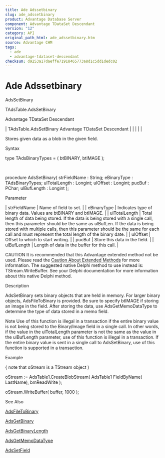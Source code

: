 ```yaml
---
title: Ade Adssetbinary
slug: ade_adssetbinary
product: Advantage Database Server
component: Advantage TDataSet Descendant
version: "12"
category: API
original_path_html: ade_adssetbinary.htm
source: Advantage CHM
tags:
  - ade
  - advantage-tdataset-descendant
checksum: d9253a17daeffe71918465773a8d1c5dd1dedc02
---
```


# Ade Adssetbinary

AdsSetBinary

TAdsTable.AdsSetBinary

Advantage TDataSet Descendant

| TAdsTable.AdsSetBinary  Advantage TDataSet Descendant |  |  |  |  |

Stores given data as a blob in the given field.

Syntax

type TAdsBinaryTypes = ( btBINARY, btIMAGE );

 

procedure AdsSetBinary( strFieldName : String; eBinaryType : TAdsBinaryTypes; ulTotalLength : Longint; ulOffset : Longint; pucBuf : PChar; ulBufLength : Longint );

Parameter

| strFieldName | Name of field to set. |
| eBinaryType | Indicates type of binary data. Values are btBINARY and btIMAGE. |
| ulTotalLength | Total length of data being stored. If the data is being stored with a single call, then this parameter should be the same as ulBufLen. If the data is being stored with multiple calls, then this parameter should be the same for each call and must represent the total length of the binary date. |
| ulOffset | Offset to which to start writing. |
| pucBuf | Store this data in the field. |
| ulBufLength | Length of data in the buffer for this call. |

CAUTION It is recommended that this Advantage extended method not be used. Please read the [Caution About Extended Methods](ade_caution_about_extended_methods.md) for more information. The suggested native Delphi method to use instead is: TStream.WriteBuffer. See your Delphi documentation for more information about this native Delphi method.

Description

AdsSetBinary sets binary objects that are held in memory. For larger binary objects, AdsFileToBinary is provided. Be sure to specify btIMAGE if storing an image in the field. After storing the data, use AdsGetMemoDataType to determine the type of data stored in a memo field.

Note Use of this function is illegal in a transaction if the entire binary value is not being stored to the Binary/Image field in a single call. In other words, if the value in the ulTotalLength parameter is not the same as the value in the ulBufLength parameter, use of this function is illegal in a transaction. If the entire binary value is sent in a single call to AdsSetBinary, use of this function is supported in a transaction.

Example

{ note that oStream is a TStream object )

oStream := AdsTable1.CreateBlobStream( AdsTable1 FieldByName( LastName), bmReadWrite );

oStream.WriteBuffer( buffer, 1000 );

See Also

[AdsFileToBinary](ade_adsfiletobinary.md)

[AdsGetBinary](ade_adsgetbinary.md)

[AdsGetBinaryLength](ade_adsgetbinarylength.md)

[AdsGetMemoDataType](ade_adsgetmemodatatype.md)

[AdsSetField](ade_adssetfield.md)
